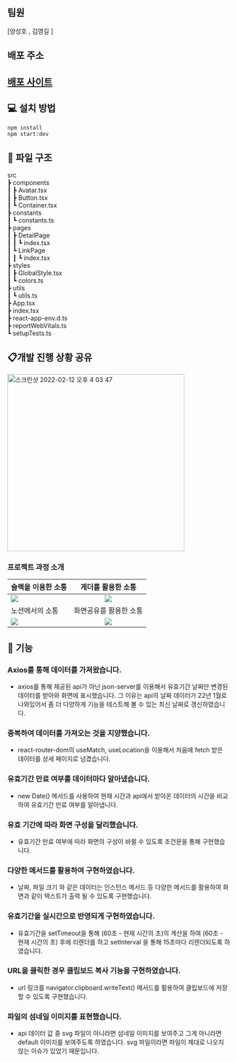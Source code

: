 ## 팀원

[양성호 , 김영길 ]

## 배포 주소

## <a href="https://dry-hollows-03672.herokuapp.com/">배포 사이트</a>

## 💻 설치 방법

    npm install
    npm start:dev

## 📂 파일 구조

src  
 ┣ components  
 ┃ ┣ Avatar.tsx  
 ┃ ┣ Button.tsx  
 ┃ ┗ Container.tsx   
 ┣ constants  
 ┃ ┗ constants.ts  
 ┣ pages  
 ┃ ┣ DetailPage  
 ┃ ┃ ┗ index.tsx  
 ┃ ┗ LinkPage  
 ┃ ┃ ┗ index.tsx  
 ┣ styles  
 ┃ ┣ GlobalStyle.tsx  
 ┃ ┗ colors.ts  
 ┣ utils  
 ┃ ┗ utils.ts  
 ┣ App.tsx  
 ┣ index.tsx  
 ┣ react-app-env.d.ts  
 ┣ reportWebVitals.ts  
 ┗ setupTests.ts

## 📋개발 진행 상황 공유

<img width="400" alt="스크린샷 2022-02-12 오후 4 03 47" src="https://user-images.githubusercontent.com/80146176/153703072-7779ad79-3620-4a81-b4e4-dacb6da59c4e.png">

### 프로젝트 과정 소개

| 슬랙을 이용한 소통                                                                                                             |                                                       게더를 활용한 소통                                                       |
| :----------------------------------------------------------------------------------------------------------------------------- | :----------------------------------------------------------------------------------------------------------------------------: |
| <img width="auto" src="https://user-images.githubusercontent.com/80146176/153052997-f2ca6637-40f8-4e7f-9609-f4885577706a.png"> | <img width="auto" src="https://user-images.githubusercontent.com/80146176/153053947-7be40938-62f8-4dd9-a54b-7328ea550546.png"> |
| 노션에서의 소통                                                                                                                |                                                     화면공유를 활용한 소통                                                     |
| <img width="auto" src="https://user-images.githubusercontent.com/80146176/153054588-6194940a-a76d-4fde-a164-2efb3989d6e8.png"> | <img width="auto" src="https://user-images.githubusercontent.com/80146176/153054110-d7c4169e-3824-4903-8ca5-fc4aec044055.png"> |

## 📝 기능

### Axios를 통해 데이터를 가져왔습니다.
- axios를 통해 제공된 api가 아닌 json-server를 이용해서 유효기간 날짜만 변경된 데이터를 받아와 화면에 표시했습니다. 그 이유는 api의 날짜 데이터가 22년 1월로 나와있어서 좀 더 다양하게 기능을 테스트해 볼 수 있는 최신 날짜로 갱신하였습니다.

### 중복하여 데이터를 가져오는 것을 지양했습니다.

- react-router-dom의 useMatch, useLocation을 이용해서 처음에 fetch 받은 데이터를 상세 페이지로 넘겼습니다.

### 유효기간 만료 여부를 데이터마다 알아냈습니다.

- new Date() 메서드를 사용하여 현재 시간과 api에서 받아온 데이터의 시간을 비교하여 유효기간 만료 여부를 알아냅니다.

### 유효 기간에 따라 화면 구성을 달리했습니다.

- 유효기간 만료 여부에 따라 화면의 구성이 바뀔 수 있도록 조건문을 통해 구현했습니다.

### 다양한 메서드를 활용하여 구현하였습니다.

- 날짜, 파일 크기 와 같은 데이터는 인스턴스 메서드 등 다양한 메서드를 활용하여 화면과 같이 텍스트가 출력 될 수 있도록 구현했습니다.

### 유효기간을 실시간으로 반영되게 구현하였습니다.

- 유효기간을 setTimeout을 통해 (60초 - 현재 시간의 초)의 계산을 하여 (60초 - 현재 시간의 초) 후에 리렌더를 하고 setInterval 을 통해 15초마다 리렌더되도록 하였습니다.

### URL을 클릭한 경우 클립보드 복사 기능을 구현하였습니다.

- url 링크를 navigator.clipboard.writeText() 메서드를 활용하여 클립보드에 저장할 수 있도록 구현했습니다.

### 파일의 섬네일 이미지를 표현했습니다.

- api 데이터 값 중 svg 파일이 아니라면 섬네일 이미지를 보여주고 그게 아니라면 default 이미지를 보여주도록 하였습니다. svg 파일이라면 파일이 제대로 나오지 않는 이슈가 있었기 때문입니다.


